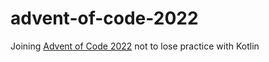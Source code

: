# advent-of-code-2022

Joining [Advent of Code 2022](https://adventofcode.com/2022) not to lose practice with Kotlin
